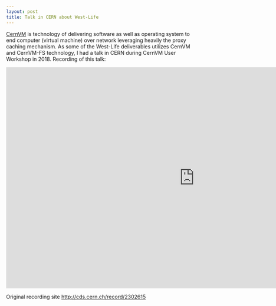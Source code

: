 ```yaml
---
layout: post
title: Talk in CERN about West-Life
---
```

[CernVM](https://cernvm.cern.ch) is technology of delivering software as well as operating system 
to end computer (virtual machine) over network leveraging heavily the proxy caching mechanism.
As some of the West-Life deliverables utilizes CernVM and CernVM-FS technology, I had a talk in CERN during CernVM User Workshop in 2018.
Recording of this talk:
<iframe class="lecture" src="https://mediastream.cern.ch/MediaArchive/Video/Public2/weblecture-player/index.html?year=2018&lecture=608592c27" width="1020px" height="600px" allowfullscreen scrolling="no" frameborder="0"></iframe>

Original recording site http://cds.cern.ch/record/2302615